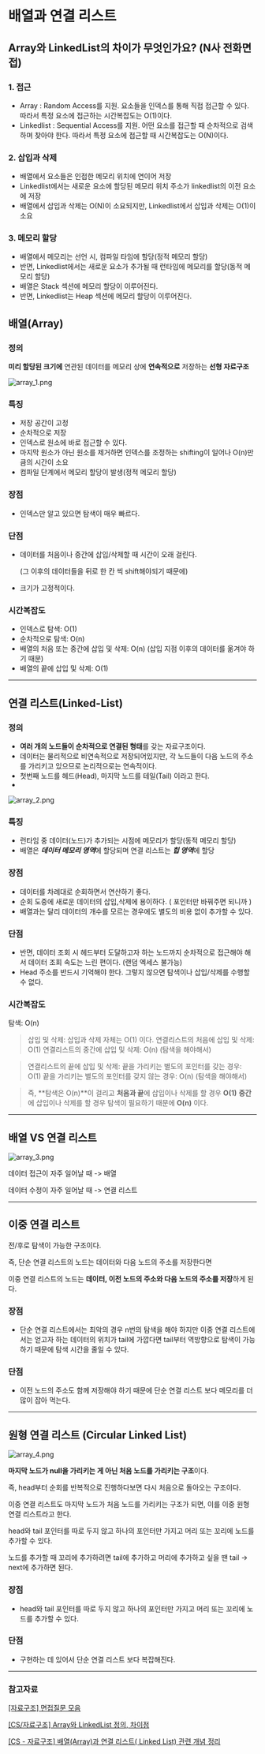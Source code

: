 # 배열과 연결 리스트

## Array와 LinkedList의 차이가 무엇인가요? (N사 전화면접)

### 1. 접근

- Array : Random Access를 지원. 요소들을 인덱스를 통해 직접 접근할 수 있다. 따라서 특정 요소에 접근하는 시간복잡도는 O(1)이다.
- Linkedlist :  Sequential Access를 지원. 어떤 요소를 접근할 때 순차적으로 검색하며 찾아야 한다. 따라서 특정 요소에 접근할 때 시간복잡도는 O(N)이다.

### 2. 삽입과 삭제

- 배열에서 요소들은 인접한 메모리 위치에 연이어 저장
- Linkedlist에서는 새로운 요소에 할당된 메모리 위치 주소가 linkedlist의 이전 요소에 저장
- 배열에서 삽입과 삭제는 O(N)이 소요되지만, Linkedlist에서 삽입과 삭제는 O(1)이 소요

### 3. 메모리 할당

- 배열에서 메모리는 선언 시, 컴파일 타임에 할당(정적 메모리 할당)
- 반면, Linkedlist에서는 새로운 요소가 추가될 때 런타임에 메모리를 할당(동적 메모리 할당)
- 배열은 Stack 섹션에 메모리 할당이 이루어진다.
- 반면, Linkedlist는 Heap 섹션에 메모리 할당이 이루어진다.

## 배열(Array)

### 정의

**미리 할당된 크기에** 연관된 데이터를 메모리 상에 **연속적으로** 저장하는 **선형 자료구조**

![array_1.png](..%2Fimg%2Farray_1.png)

### 특징

- 저장 공간이 고정
- 순차적으로 저장
- 인덱스로 원소에 바로 접근할 수 있다.
- 마지막 원소가 아닌 원소를 제거하면 인덱스를 조정하는 shifting이 일어나 O(n)만큼의 시간이 소요
- 컴파일 단계에서 메모리 할당이 발생(정적 메모리 할당)

### 장점

- 인덱스만 알고 있으면 탐색이 매우 빠르다.

### 단점

- 데이터를 처음이나 중간에 삽입/삭제할 때 시간이 오래 걸린다.

  (그 이후의 데이터들을 뒤로 한 칸 씩 shift해야되기 때문에)

- 크기가 고정적이다.

### 시간복잡도

- 인덱스로 탐색: O(1)
- 순차적으로 탐색: O(n)
- 배열의 처음 또는 중간에 삽입 및 삭제: O(n) (삽입 지점 이후의 데이터를 옮겨야 하기 때문)
- 배열의 끝에 삽입 및 삭제: O(1)

---

## 연결 리스트(Linked-List)

### 정의

- **여러 개의 노드들이 순차적으로 연결된 형태**를 갖는 자료구조이다.
- 데이터는 물리적으로 비연속적으로 저장되어있지만, 각 노드들이 다음 노드의 주소를 가리키고 있으므로 논리적으로는 연속적이다.
- 첫번째 노드를 헤드(Head), 마지막 노드를 테일(Tail) 이라고 한다.
- 
![array_2.png](..%2Fimg%2Farray_2.png)

### 특징

- 런타임 중 데이터(노드)가 추가되는 시점에 메모리가 할당(동적 메모리 할당)
- 배열은 ***데이터 메모리 영역***에 할당되며 연결 리스트는 ***힙 영역***에 할당

### 장점

- 데이터를 차례대로 순회하면서 연산하기 좋다.
- 순회 도중에 새로운 데이터의 삽입,삭제에 용이하다. ( 포인터만 바꿔주면 되니까 )
- 배열과는 달리 데이터의 개수를 모르는 경우에도 별도의 비용 없이 추가할 수 있다.

### 단점

- 반면, 데이터 조회 시 헤드부터 도달하고자 하는 노드까지 순차적으로 접근해야 해서 데이터 조회 속도는 느린 편이다. (랜덤 엑세스 불가능)
- Head 주소를 반드시 기억해야 한다. 그렇지 않으면 탐색이나 삽입/삭제를 수행할 수 없다.

### 시간복잡도

탐색: O(n)

> 삽입 및 삭제: 삽입과 삭제 자체는 O(1) 이다.
연결리스트의 처음에 삽입 및 삭제: O(1)
연결리스트의 중간에 삽입 및 삭제: O(n) (탐색을 해야해서)
>

> 연결리스트의 끝에 삽입 및 삭제:
끝을 가리키는 별도의 포인터를 갖는 경우: O(1)
끝을 가리키는 별도의 포인터를 갖지 않는 경우: O(n) (탐색을 해야해서)
>

> 즉, **탐색은 O(n)**이 걸리고
**처음과 끝**에 삽입이나 삭제를 할 경우 **O(1)**
**중간**에 삽입이나 삭제를 할 경우 탐색이 필요하기 때문에 **O(n)** 이다.
>

---

## 배열 VS 연결 리스트

![array_3.png](..%2Fimg%2Farray_3.png)

데이터 접근이 자주 일어날 때 -> 배열

데이터 수정이 자주 일어날 때 -> 연결 리스트

---

## 이중 연결 리스트

전/후로 탐색이 가능한 구조이다.

즉, 단순 연결 리스트의 노드는 데이터와 다음 노드의 주소를 저장한다면

이중 연결 리스트의 노드는 **데이터, 이전 노드의 주소와 다음 노드의 주소를 저장**하게 된다.

### 장점

- 단순 연결 리스트에서는 최악의 경우 n번의 탐색을 해야 하지만 이중 연결 리스트에서는 얻고자 하는 데이터의 위치가 tail에 가깝다면 tail부터 역방향으로 탐색이 가능하기 때문에 탐색 시간을 줄일 수 있다.

### 단점

- 이전 노드의 주소도 함께 저장해야 하기 때문에 단순 연결 리스트 보다 메모리를 더 많이 잡아 먹는다.

---

## 원형 연결 리스트 (Circular Linked List)

![array_4.png](..%2Fimg%2Farray_4.png)

**마지막 노드가 null을 가리키는 게 아닌 처음 노드를 가리키는 구조**이다.

즉, head부터 순회를 반복적으로 진행하다보면 다시 처음으로 돌아오는 구조이다.

이중 연결 리스트도 마지막 노드가 처음 노드를 가리키는 구조가 되면, 이를 이중 원형 연결 리스트라고 한다.

head와 tail 포인터를 따로 두지 않고 하나의 포인터만 가지고 머리 또는 꼬리에 노드를 추가할 수 있다.

노드를 추가할 때 꼬리에 추가하려면 tail에 추가하고 머리에 추가하고 싶을 땐 tail → next에 추가하면 된다.

### 장점

- head와 tail 포인터를 따로 두지 않고 하나의 포인터만 가지고 머리 또는 꼬리에 노드를 추가할 수 있다.

### 단점

- 구현하는 데 있어서 단순 연결 리스트 보다 복잡해진다.

---

### 참고자료

[[자료구조] 면접질문 모음](https://velog.io/@humblechoi/자료구조-면접질문-모음)

[[CS/자료구조] Array와 LinkedList 정의, 차이점](https://velog.io/@newdana01/CS-Array와-LinkedList-정의-차이점)

[[CS - 자료구조] 배열(Array)과 연결 리스트( Linked List) 관련 개념 정리](https://velog.io/@dlgosla/OS-자료구조-배열Array과-연결-리스트-Linked-List-관련-개념-정리)

